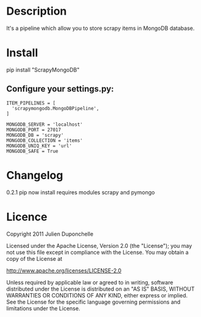 Description
===========
It's a pipeline which allow you to store scrapy items in MongoDB database.

Install
=======
   pip install "ScrapyMongoDB"

Configure your settings.py:
----------------------------
    ITEM_PIPELINES = [
      'scrapymongodb.MongoDBPipeline',
    ]

    MONGODB_SERVER = 'localhost'
    MONGODB_PORT = 27017
    MONGODB_DB = 'scrapy'
    MONGODB_COLLECTION = 'items'
    MONGODB_UNIQ_KEY = 'url'
    MONGODB_SAFE = True

Changelog
=========
0.2.1
pip now install requires modules scrapy and pymongo

Licence
=======
Copyright 2011 Julien Duponchelle

Licensed under the Apache License, Version 2.0 (the "License");
you may not use this file except in compliance with the License.
You may obtain a copy of the License at

http://www.apache.org/licenses/LICENSE-2.0

Unless required by applicable law or agreed to in writing, software
distributed under the License is distributed on an "AS IS" BASIS,
WITHOUT WARRANTIES OR CONDITIONS OF ANY KIND, either express or implied.
See the License for the specific language governing permissions and
limitations under the License.